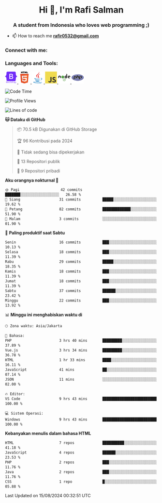 <h1 align="center">Hi 👋, I'm Rafi Salman</h1>
<h3 align="center">A student from Indonesia who loves web programming ;)</h3>

- 📫 How to reach me **rafir0532@gmail.com**

<h3 align="left">Connect with me:</h3>
<p align="left">
</p>

<h3 align="left">Languages and Tools:</h3>
<p align="left"> <a href="https://getbootstrap.com" target="_blank" rel="noreferrer"> <img src="https://raw.githubusercontent.com/devicons/devicon/master/icons/bootstrap/bootstrap-plain-wordmark.svg" alt="bootstrap" width="40" height="40"/> </a> <a href="https://www.w3.org/html/" target="_blank" rel="noreferrer"> <img src="https://raw.githubusercontent.com/devicons/devicon/master/icons/html5/html5-original-wordmark.svg" alt="html5" width="40" height="40"/> </a> <a href="https://www.java.com" target="_blank" rel="noreferrer"> <img src="https://raw.githubusercontent.com/devicons/devicon/master/icons/java/java-original.svg" alt="java" width="40" height="40"/> </a> <a href="https://developer.mozilla.org/en-US/docs/Web/JavaScript" target="_blank" rel="noreferrer"> <img src="https://raw.githubusercontent.com/devicons/devicon/master/icons/javascript/javascript-original.svg" alt="javascript" width="40" height="40"/> </a> <a href="https://nodejs.org" target="_blank" rel="noreferrer"> <img src="https://raw.githubusercontent.com/devicons/devicon/master/icons/nodejs/nodejs-original-wordmark.svg" alt="nodejs" width="40" height="40"/> </a> <a href="https://www.php.net" target="_blank" rel="noreferrer"> <img src="https://raw.githubusercontent.com/devicons/devicon/master/icons/php/php-original.svg" alt="php" width="40" height="40"/> </a> </p>

<!--START_SECTION:waka-->
![Code Time](http://img.shields.io/badge/Code%20Time-16%20hrs%2035%20mins-blue)

![Profile Views](http://img.shields.io/badge/Profil%20dilihat-47-blue)

![Lines of code](https://img.shields.io/badge/Sejak%20Hello%20World%20aku%20telah%20menulis-447.2%20thousand%20baris%20kode-blue)

**🐱 Dataku di GitHub** 

> 📦 70.5 kB Digunakan di GitHub Storage 
 > 
> 🏆 96 Kontribusi pada 2024
 > 
> 🚫 Tidak sedang bisa dipekerjakan
 > 
> 📜 13 Repositori publik 
 > 
> 🔑 9 Repositori pribadi 
 > 
**Aku orangnya nokturnal 🦉** 

```text
🌞 Pagi                   42 commits          ███████░░░░░░░░░░░░░░░░░░   26.58 % 
🌆 Siang                  31 commits          █████░░░░░░░░░░░░░░░░░░░░   19.62 % 
🌃 Petang                 82 commits          █████████████░░░░░░░░░░░░   51.90 % 
🌙 Malam                  3 commits           ░░░░░░░░░░░░░░░░░░░░░░░░░   01.90 % 
```
📅 **Paling produktif saat Sabtu** 

```text
Senin                    16 commits          ███░░░░░░░░░░░░░░░░░░░░░░   10.13 % 
Selasa                   18 commits          ███░░░░░░░░░░░░░░░░░░░░░░   11.39 % 
Rabu                     29 commits          █████░░░░░░░░░░░░░░░░░░░░   18.35 % 
Kamis                    18 commits          ███░░░░░░░░░░░░░░░░░░░░░░   11.39 % 
Jumat                    18 commits          ███░░░░░░░░░░░░░░░░░░░░░░   11.39 % 
Sabtu                    37 commits          ██████░░░░░░░░░░░░░░░░░░░   23.42 % 
Minggu                   22 commits          ███░░░░░░░░░░░░░░░░░░░░░░   13.92 % 
```


📊 **Minggu ini menghabiskan waktu di** 

```text
🕑︎ Zona waktu: Asia/Jakarta

💬 Bahasa: 
PHP                      3 hrs 40 mins       █████████░░░░░░░░░░░░░░░░   37.89 % 
Vue.js                   3 hrs 34 mins       █████████░░░░░░░░░░░░░░░░   36.78 % 
HTML                     1 hr 33 mins        ████░░░░░░░░░░░░░░░░░░░░░   16.11 % 
JavaScript               41 mins             ██░░░░░░░░░░░░░░░░░░░░░░░   07.14 % 
JSON                     11 mins             ░░░░░░░░░░░░░░░░░░░░░░░░░   02.00 % 

🔥 Editor: 
VS Code                  9 hrs 43 mins       █████████████████████████   100.00 % 

💻 Sistem Operasi: 
Windows                  9 hrs 43 mins       █████████████████████████   100.00 % 
```

**Kebanyakan menulis dalam bahasa HTML** 

```text
HTML                     7 repos             ██████████░░░░░░░░░░░░░░░   41.18 % 
JavaScript               4 repos             ██████░░░░░░░░░░░░░░░░░░░   23.53 % 
PHP                      2 repos             ███░░░░░░░░░░░░░░░░░░░░░░   11.76 % 
Java                     2 repos             ███░░░░░░░░░░░░░░░░░░░░░░   11.76 % 
CSS                      1 repo              █░░░░░░░░░░░░░░░░░░░░░░░░   05.88 % 
```




 Last Updated on 15/08/2024 00:32:51 UTC
<!--END_SECTION:waka-->
